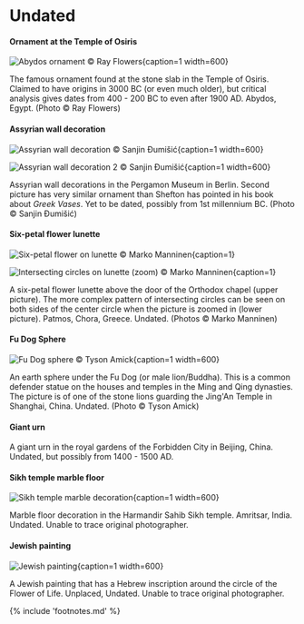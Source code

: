 # Undated

<!-- nopb -->

#### Ornament at the Temple of Osiris

![Abydos ornament © Ray Flowers](./media/abydos-ornament.jpg){caption=1 width=600}

The famous ornament found at the stone slab in the Temple of Osiris. Claimed to have origins in 3000 BC (or even much older), but critical analysis gives dates from 400 - 200 BC to even after 1900 AD. Abydos, Egypt. (Photo © Ray Flowers)

<!-- endnopb -->
<!-- nopb -->

#### Assyrian wall decoration

![Assyrian wall decoration © Sanjin Đumišić](./media/assyrian-wall.jpg){caption=1 width=600}

![Assyrian wall decoration 2 © Sanjin Đumišić](./media/assyrian-wall2.jpg){caption=1 width=600}

Assyrian wall decorations<!-- cite author="Sanjin Đumišić" title="Sumer - Pergamon Museum in Berlin" date="" location="" type="website" href="http://sanjindumisic.com/sumer-pergamon-museum-in-berlin/" --> in the Pergamon Museum in Berlin. Second picture has very similar ornament than Shefton has pointed in his book about *Greek Vases*<!-- cite author="B.B. Shefton" title="Greek vases" date="1989" location="page 54" type="website" href="http://d2aohiyo3d3idm.cloudfront.net/publications/virtuallibrary/0892361506.pdf" -->. Yet to be dated, possibly from 1st millennium BC. (Photo © Sanjin Đumišić)

<!-- endnopb -->
<!-- nopb -->

#### Six-petal flower lunette

![Six-petal flower on lunette © Marko Manninen](./media/rosette-lunette.jpg){caption=1}

![Intersecting circles on lunette (zoom) © Marko Manninen](./media/rosette-lunette2.jpg){caption=1}

A six-petal flower lunette above the door of the Orthodox chapel (upper picture). The more complex pattern of intersecting circles can be seen on both sides of the center circle when the picture is zoomed in (lower picture). Patmos, Chora, Greece. Undated. (Photos © Marko Manninen)

<!-- endnopb -->
<!-- nopb -->

#### Fu Dog Sphere

![Fu Dog sphere © Tyson Amick](./media/fu-dog.jpg){caption=1 width=600}

An earth sphere under the Fu Dog (or male lion/Buddha). This is a common defender statue on the houses and temples in the Ming and Qing dynasties. The picture is of one of the stone lions guarding the Jing'An Temple in Shanghai, China. Undated. (Photo © Tyson Amick<!-- cite author="Tyson Amick" title="Stone lions guarding the Jing'An Temple in Shanghai" date="" location="" type="website" href="http://www.travelpod.com/travel-blog/nonlinear/3/tpod.html" -->)

<!-- endnopb -->
<!-- nopb -->

#### Giant urn

A giant urn<!-- cite author="Jamie Janover" title="Giant urn" date="" location="" type="website" href="https://www.facebook.com/JamieJanover.artist.profile/photos/a.10151941325323907.1073741826.57889468906/10152818741383907/?type=1&theater" --> in the royal gardens of the Forbidden City in Beijing, China. Undated, but possibly from 1400 - 1500 AD.

<!-- endnopb -->
<!-- nopb -->

#### Sikh temple marble floor

![Sikh temple marble decoration](./media/marble-floor.png){caption=1 width=600}

Marble floor decoration in the Harmandir Sahib Sikh temple<!-- cite author="wikipedia.org" title="Harmandir Sahib" date="" location="" type="website" href="https://en.wikipedia.org/wiki/Harmandir_Sahib" -->. Amritsar, India. Undated. Unable to trace original photographer.

<!-- endnopb -->
<!-- nopb -->

#### Jewish painting

![Jewish painting](./media/jewish-painting.jpg){caption=1 width=600}

A Jewish painting that has a Hebrew inscription around the circle of the Flower of Life. Unplaced, Undated. Unable to trace original photographer.

<!-- endnopb -->

{% include 'footnotes.md' %}
